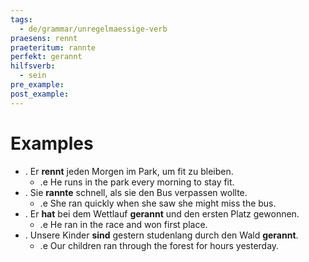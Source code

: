 ```yaml
---
tags:
  - de/grammar/unregelmaessige-verb
praesens: rennt
praeteritum: rannte
perfekt: gerannt
hilfsverb:
  - sein
pre_example: 
post_example: 
---
```


# Examples
- . Er **rennt** jeden Morgen im Park, um fit zu bleiben.
	- .e He runs in the park every morning to stay fit.
- . Sie **rannte** schnell, als sie den Bus verpassen wollte.
	- .e She ran quickly when she saw she might miss the bus.
- . Er **hat** bei dem Wettlauf **gerannt** und den ersten Platz gewonnen.
	- .e He ran in the race and won first place.
- . Unsere Kinder **sind** gestern studenlang durch den Wald **gerannt**.
	- .e Our children ran through the forest for hours yesterday.
